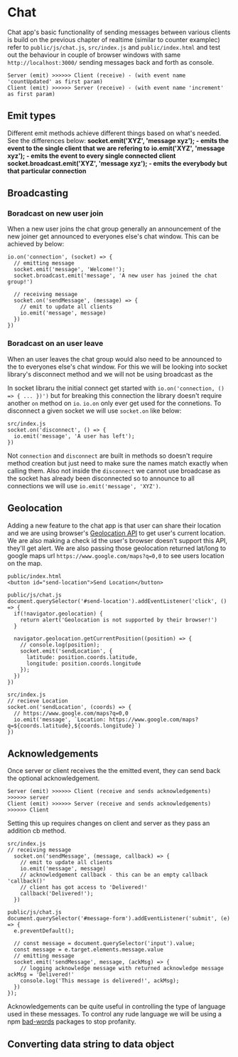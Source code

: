 # Chat
Chat app's basic functionality of sending messages between various clients is build on the previous chapter of realtime (similar to counter examplec) refer to `public/js/chat.js`, `src/index.js` and `public/index.html` and test out the behaviour in couple of browser windows with same `http://localhost:3000/` sending messages back and forth as console.

```
Server (emit) >>>>>> Client (receive) - (with event name 'countUpdated' as first param)
Client (emit) >>>>>> Server (receive) - (with event name 'increment' as first param)
```

## Emit types
Different emit methods achieve different things based on what's needed. See the differences below:
**socket.emit('XYZ', 'message xyz'); - emits the event to the single client that we are refering to**
**io.emit('XYZ', 'message xyz'); - emits the event to every single connected client**
**socket.broadcast.emit('XYZ', 'message xyz'); - emits the everybody but that particular connection**


## Broadcasting
### Boradcast on new user join
When a new user joins the chat group generally an announcement of the new joiner get announced to everyones else's  chat window. This can be achieved by below:
```
io.on('connection', (socket) => {
  // emitting message
  socket.emit('message', 'Welcome!');
  socket.broadcast.emit('message', 'A new user has joined the chat group!')

  // receiving message
  socket.on('sendMessage', (message) => {
    // emit to update all clients
    io.emit('message', message)
  })
})
```
### Boradcast on an user leave
When an user leaves the chat group would also need to be announced to the to everyones else's chat window. For this we will be looking into socket library's disconnect method and we will not be using broadcast as the 

In socket libraru the initial connect get started with `io.on('connection, () => { ... })')` but for breaking this connection the library doesn't require another `on` method on `io`. `io.on` only ever get used for the connetions. To disconnect a given socket we will use `socket.on` like below:
```
src/index.js
socket.on('disconnect', () => {
  io.emit('message', 'A user has left');
})
```
Not `connection` and `disconnect` are built in methods so doesn't require method creation but just need to make sure the names match exactly when calling them. Also not inside the `disconnect` we cannot use broadcase as the socket has already been disconnected so to announce to all connections we will use `io.emit('message', 'XYZ')`. 


## Geolocation
Adding a new feature to the chat app is that user can share their location and we are using browser's [Geolocation API](https://developer.mozilla.org/en-US/docs/Web/API/Geolocation_API) to get user's current location. We are also making a check id the user's browser doesn't support this API, they'll get alert. We are also passing those geolocation returned lat/long to google maps url `https://www.google.com/maps?q=0,0` to see users location on the map.

```
public/index.html
<button id="send-location">Send Location</button>

public/js/chat.js
document.querySelector('#send-location').addEventListener('click', () => {
  if(!navigator.geolocation) {
    return alert('Geolocation is not supported by their browser!')
  }

  navigator.geolocation.getCurrentPosition((position) => {
    // console.log(position);
    socket.emit('sendLocation', {
      latitude: position.coords.latitude,
      longitude: position.coords.longitude
    });
  })
})

src/index.js
// recieve Location
socket.on('sendLocation', (coords) => {
  // https://www.google.com/maps?q=0,0
  io.emit('message', `Location: https://www.google.com/maps?q=${coords.latitude},${coords.longitude}`)
})
```

## Acknowledgements
Once server or client receives the the emitted event, they can send back the optional acknowledgement. 
```
Server (emit) >>>>>> Client (receive and sends acknowledgements) >>>>>> server
Client (emit) >>>>>> Server (receive and sends acknowledgements) >>>>>> Client
```
Setting this up requires changes on client and server as they pass an addition cb method.
```
src/index.js
// receiving message
  socket.on('sendMessage', (message, callback) => {
    // emit to update all clients
    io.emit('message', message)
    // acknowledgement callback - this can be an empty callback 'callback()'
    // client has got access to 'Delivered!'
    callback('Delivered!');
  })

public/js/chat.js
document.querySelector('#message-form').addEventListener('submit', (e) => {
  e.preventDefault();

  // const message = document.querySelector('input').value;
  const message = e.target.elements.message.value
  // emitting message
  socket.emit('sendMessage', message, (ackMsg) => {
    // logging acknowledge message with returned acknowledge message ackMsg = 'Delivered!'
    console.log('This message is delivered!', ackMsg);
  })
});
```
Acknowledgements can be quite useful in controlling the type of language used in these messages. To control any rude language we will be using a npm [bad-words](https://www.npmjs.com/package/bad-words) packages to stop profanity.

## Converting data string to data object

